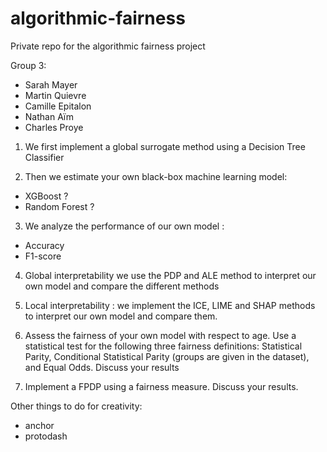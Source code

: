 # algorithmic-fairness
Private repo for the algorithmic fairness project

Group 3:
- Sarah Mayer
- Martin Quievre
- Camille Epitalon
- Nathan Aïm 
- Charles Proye

1. We first implement a global surrogate method using a Decision Tree Classifier

2. Then we estimate your own black-box machine learning model:
- XGBoost ? 
- Random Forest ?

3. We analyze the performance of our own model : 
- Accuracy 
- F1-score 

4. Global interpretability we use the PDP and ALE method to interpret our own model and compare the different methods

5. Local interpretability : we implement the ICE, LIME and SHAP methods to interpret our own model and compare them.

6. Assess the fairness of your own model with respect to age. Use a statistical test for 
the following three fairness definitions: Statistical Parity, Conditional Statistical Parity 
(groups are given in the dataset), and Equal Odds. Discuss your results


7. Implement a FPDP using a fairness measure. Discuss your results.



Other things to do for creativity: 
- anchor
- protodash
